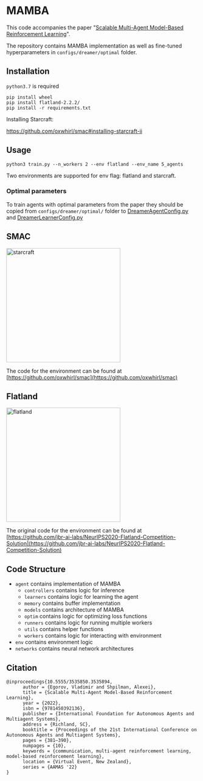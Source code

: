 # MAMBA
This code accompanies the paper "[Scalable Multi-Agent Model-Based Reinforcement Learning](https://arxiv.org/abs/2205.15023)".

The repository contains MAMBA implementation as well as fine-tuned hyperparameters in ```configs/dreamer/optimal``` folder.

## Installation

`python3.7` is required

```
pip install wheel
pip install flatland-2.2.2/
pip install -r requirements.txt 
```

Installing Starcraft:

https://github.com/oxwhirl/smac#installing-starcraft-ii


## Usage

```
python3 train.py --n_workers 2 --env flatland --env_name 5_agents
```

Two environments are supported for env flag: flatland and starcraft.

### Optimal parameters
To train agents with optimal parameters from the paper they should be copied from `configs/dreamer/optimal/` folder to [DreamerAgentConfig.py](https://github.com/jbr-ai-labs/mamba/blob/main/configs/dreamer/DreamerAgentConfig.py) and [DreamerLearnerConfig.py](https://github.com/jbr-ai-labs/mamba/blob/main/configs/dreamer/DreamerLearnerConfig.py)

## SMAC

<img height="300" alt="starcraft" src="https://user-images.githubusercontent.com/22059171/152656435-1634c15b-ca6d-4b23-9383-72fe3759b9e3.png">

The code for the environment can be found at 
[https://github.com/oxwhirl/smac](https://github.com/oxwhirl/smac)

## Flatland

<img height="300" alt="flatland" src="https://user-images.githubusercontent.com/22059171/152656405-b4ab7e6c-d691-4300-a419-a3d4288513e8.png">

The original code for the environment can be found at 
[https://github.com/jbr-ai-labs/NeurIPS2020-Flatland-Competition-Solution](https://github.com/jbr-ai-labs/NeurIPS2020-Flatland-Competition-Solution)

## Code Structure

- ```agent``` contains implementation of MAMBA 
  - ```controllers``` contains logic for inference
  - ```learners``` contains logic for learning the agent
  - ```memory``` contains buffer implementation
  - ```models``` contains architecture of MAMBA
  - ```optim``` contains logic for optimizing loss functions
  - ```runners``` contains logic for running multiple workers
  - ```utils``` contains helper functions
  - ```workers``` contains logic for interacting with environment
- ```env``` contains environment logic
- ```networks``` contains neural network architectures


## Citation

    @inproceedings{10.5555/3535850.3535894,
          author = {Egorov, Vladimir and Shpilman, Alexei},
          title = {Scalable Multi-Agent Model-Based Reinforcement Learning},
          year = {2022},
          isbn = {9781450392136},
          publisher = {International Foundation for Autonomous Agents and Multiagent Systems},
          address = {Richland, SC},
          booktitle = {Proceedings of the 21st International Conference on Autonomous Agents and Multiagent Systems},
          pages = {381–390},
          numpages = {10},
          keywords = {communication, multi-agent reinforcement learning, model-based reinforcement learning},
          location = {Virtual Event, New Zealand},
          series = {AAMAS '22}
    }
